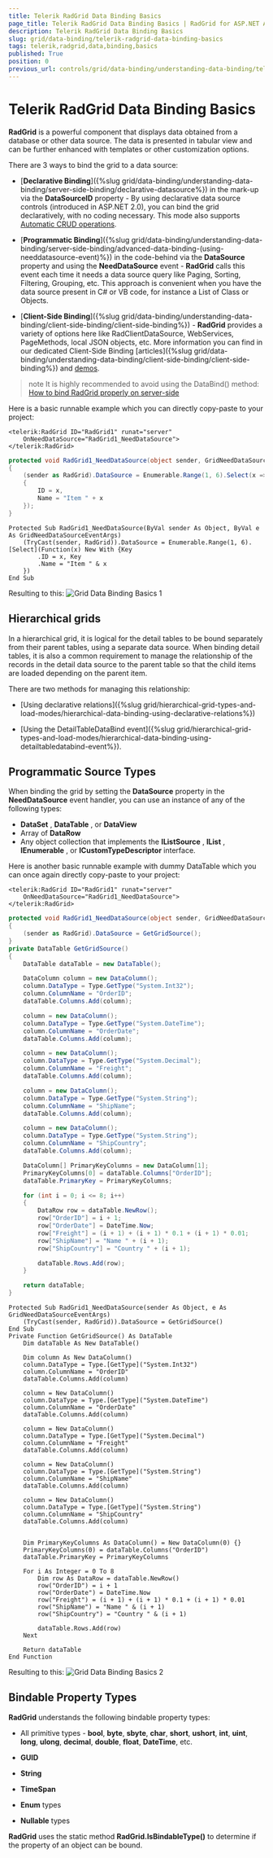 ```yaml
---
title: Telerik RadGrid Data Binding Basics
page_title: Telerik RadGrid Data Binding Basics | RadGrid for ASP.NET AJAX Documentation
description: Telerik RadGrid Data Binding Basics
slug: grid/data-binding/telerik-radgrid-data-binding-basics
tags: telerik,radgrid,data,binding,basics
published: True
position: 0
previous_url: controls/grid/data-binding/understanding-data-binding/telerik-radgrid-data-binding-basics
---
```


# Telerik RadGrid Data Binding Basics



**RadGrid** is a powerful component that displays data obtained from a database or other data source. The data is presented in tabular view and can be further enhanced with templates or other customization options.

There are 3 ways to bind the grid to a data source:

* [**Declarative Binding**]({%slug grid/data-binding/understanding-data-binding/server-side-binding/declarative-datasource%}) in the mark-up via the **DataSourceID** property - By using declarative data source controls (introduced in ASP.NET 2.0), you can bind the grid declaratively, with no coding necessary. This mode also supports [Automatic CRUD operations](https://demos.telerik.com/aspnet-ajax/grid/examples/data-editing/automatic-crud-operations/defaultcs.aspx).

* [**Programmatic Binding**]({%slug grid/data-binding/understanding-data-binding/server-side-binding/advanced-data-binding-(using-needdatasource-event)%}) in the code-behind via the **DataSource** property and using the **NeedDataSource** event - **RadGrid** calls this event each time it needs a data source query like Paging, Sorting, Filtering, Grouping, etc. This approach is convenient when you have the data source present in C# or VB code, for instance a List of Class or Objects.

* [**Client-Side Binding**]({%slug grid/data-binding/understanding-data-binding/client-side-binding/client-side-binding%}) - **RadGrid** provides a variety of options here like RadClientDataSource, WebServices, PageMethods, local JSON objects, etc. More information you can find in our dedicated Client-Side Binding [articles]({%slug grid/data-binding/understanding-data-binding/client-side-binding/client-side-binding%}) and [demos](https://demos.telerik.com/aspnet-ajax/grid/examples/data-binding/client-side/client-data-source-binding/defaultcs.aspx).

>note It is highly recommended to avoid using the DataBind() method:  
[How to bind RadGrid properly on server-side](https://www.telerik.com/support/kb/aspnet-ajax/grid/details/how-to-bind-radgrid-properly-on-server-side)
>

Here is a basic runnable example which you can directly copy-paste to your project:
```ASP.NET
<telerik:RadGrid ID="RadGrid1" runat="server"
    OnNeedDataSource="RadGrid1_NeedDataSource">
</telerik:RadGrid>
```
```C#
protected void RadGrid1_NeedDataSource(object sender, GridNeedDataSourceEventArgs e)
{
    (sender as RadGrid).DataSource = Enumerable.Range(1, 6).Select(x => new
    {
        ID = x,
        Name = "Item " + x
    });
}
```
```VB.NET
Protected Sub RadGrid1_NeedDataSource(ByVal sender As Object, ByVal e As GridNeedDataSourceEventArgs)
    (TryCast(sender, RadGrid)).DataSource = Enumerable.Range(1, 6).[Select](Function(x) New With {Key
        .ID = x, Key
        .Name = "Item " & x
    })
End Sub
```


Resulting to this:
![Grid Data Binding Basics 1](images/grid-data-binding-basics-1.png)

## Hierarchical grids

In a hierarchical grid, it is logical for the detail tables to be bound separately from their parent tables, using a separate data source. When binding detail tables, it is also a common requirement to manage the relationship of the records in the detail data source to the parent table so that the child items are loaded depending on the parent item. 

There are two methods for managing this relationship:

* [Using declarative relations]({%slug grid/hierarchical-grid-types-and-load-modes/hierarchical-data-binding-using-declarative-relations%})

* [Using the DetailTableDataBind event]({%slug grid/hierarchical-grid-types-and-load-modes/hierarchical-data-binding-using-detailtabledatabind-event%}).

## Programmatic Source Types

When binding the grid by setting the **DataSource** property in the **NeedDataSource** event handler, you can use an instance of any of the following types:

*  **DataSet** , **DataTable** , or **DataView** 
* Array of **DataRow** 
* Any object collection that implements the **IListSource** , **IList** , **IEnumerable** , or **ICustomTypeDescriptor** interface.

Here is another basic runnable example with dummy DataTable which you can once again directly copy-paste to your project:
```ASP.NET
<telerik:RadGrid ID="RadGrid1" runat="server" 
    OnNeedDataSource="RadGrid1_NeedDataSource">
</telerik:RadGrid>
```
```C#
protected void RadGrid1_NeedDataSource(object sender, GridNeedDataSourceEventArgs e)
{
    (sender as RadGrid).DataSource = GetGridSource();
}
private DataTable GetGridSource()
{
    DataTable dataTable = new DataTable();

    DataColumn column = new DataColumn();
    column.DataType = Type.GetType("System.Int32");
    column.ColumnName = "OrderID";
    dataTable.Columns.Add(column);

    column = new DataColumn();
    column.DataType = Type.GetType("System.DateTime");
    column.ColumnName = "OrderDate";
    dataTable.Columns.Add(column);

    column = new DataColumn();
    column.DataType = Type.GetType("System.Decimal");
    column.ColumnName = "Freight";
    dataTable.Columns.Add(column);

    column = new DataColumn();
    column.DataType = Type.GetType("System.String");
    column.ColumnName = "ShipName";
    dataTable.Columns.Add(column);

    column = new DataColumn();
    column.DataType = Type.GetType("System.String");
    column.ColumnName = "ShipCountry";
    dataTable.Columns.Add(column);

    DataColumn[] PrimaryKeyColumns = new DataColumn[1];
    PrimaryKeyColumns[0] = dataTable.Columns["OrderID"];
    dataTable.PrimaryKey = PrimaryKeyColumns;

    for (int i = 0; i <= 8; i++)
    {
        DataRow row = dataTable.NewRow();
        row["OrderID"] = i + 1;
        row["OrderDate"] = DateTime.Now;
        row["Freight"] = (i + 1) + (i + 1) * 0.1 + (i + 1) * 0.01;
        row["ShipName"] = "Name " + (i + 1);
        row["ShipCountry"] = "Country " + (i + 1);

        dataTable.Rows.Add(row);
    }

    return dataTable;
}
```
```VB
Protected Sub RadGrid1_NeedDataSource(sender As Object, e As GridNeedDataSourceEventArgs)
    (TryCast(sender, RadGrid)).DataSource = GetGridSource()
End Sub
Private Function GetGridSource() As DataTable
    Dim dataTable As New DataTable()

    Dim column As New DataColumn()
    column.DataType = Type.[GetType]("System.Int32")
    column.ColumnName = "OrderID"
    dataTable.Columns.Add(column)

    column = New DataColumn()
    column.DataType = Type.[GetType]("System.DateTime")
    column.ColumnName = "OrderDate"
    dataTable.Columns.Add(column)

    column = New DataColumn()
    column.DataType = Type.[GetType]("System.Decimal")
    column.ColumnName = "Freight"
    dataTable.Columns.Add(column)

    column = New DataColumn()
    column.DataType = Type.[GetType]("System.String")
    column.ColumnName = "ShipName"
    dataTable.Columns.Add(column)

    column = New DataColumn()
    column.DataType = Type.[GetType]("System.String")
    column.ColumnName = "ShipCountry"
    dataTable.Columns.Add(column)


    Dim PrimaryKeyColumns As DataColumn() = New DataColumn(0) {}
    PrimaryKeyColumns(0) = dataTable.Columns("OrderID")
    dataTable.PrimaryKey = PrimaryKeyColumns

    For i As Integer = 0 To 8
        Dim row As DataRow = dataTable.NewRow()
        row("OrderID") = i + 1
        row("OrderDate") = DateTime.Now
        row("Freight") = (i + 1) + (i + 1) * 0.1 + (i + 1) * 0.01
        row("ShipName") = "Name " & (i + 1)
        row("ShipCountry") = "Country " & (i + 1)

        dataTable.Rows.Add(row)
    Next

    Return dataTable
End Function
```




Resulting to this:
![Grid Data Binding Basics 2](images/grid-data-binding-basics-2.png)

## Bindable Property Types

**RadGrid** understands the following bindable property types:

* All primitive types - **bool**, **byte**, **sbyte**, **char**, **short**, **ushort**, **int**, **uint**, **long**, **ulong**, **decimal**, **double**, **float**, **DateTime**, etc.

* **GUID**

* **String**

* **TimeSpan**

* **Enum** types

* **Nullable** types

**RadGrid** uses the static method **RadGrid.IsBindableType()** to determine if the property of an object can be bound.
